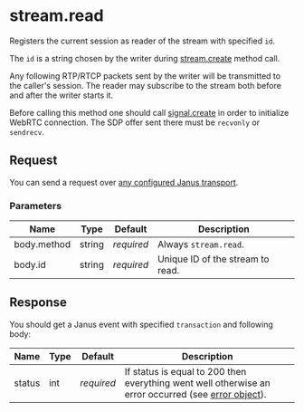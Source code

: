 # stream.read

Registers the current session as reader of the stream with specified `id`.

The `id` is a string chosen by the writer during [stream.create](api.stream.create.md) method call.

Any following RTP/RTCP packets sent by the writer will be transmitted to the caller's session.
The reader may subscribe to the stream both before and after the writer starts it.

Before calling this method one should call [signal.create](api.singal.create) in order to initialize
WebRTC connection. The SDP offer sent there must be `recvonly` or `sendrecv`.

## Request

You can send a request over [any configured Janus transport](https://janus.conf.meetecho.com/docs/rest.html).

### Parameters

Name          | Type   | Default    | Description
------------- | ------ | ---------- | -----------
body.method   | string | _required_ | Always `stream.read`.
body.id       | string | _required_ | Unique ID of the stream to read.

## Response

You should get a Janus event with specified `transaction` and following body:

Name      | Type   | Default    | Description
--------- | ------ | ---------- | -----------
status    | int    | _required_ | If status is equal to 200 then everything went well otherwise an error occurred (see [error object](./api.error.md)).

